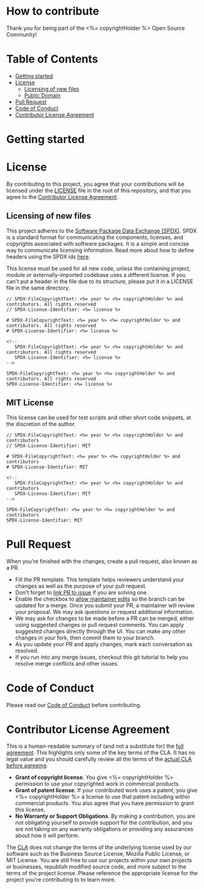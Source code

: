 # How to contribute

Thank you for being part of the <%= copyrightHolder %> Open Source Community!

# Table of Contents

- [Getting started](#getting-started)
- [License](#license)
  - [Licensing of new files](#licensing-of-new-files)
  - [Public Domain](#public-domain)
- [Pull Request](#pull-request)
- [Code of Conduct](#code-of-conduct)
- [Contributor License Agreement](#contributor-license-agreement)

# Getting started

<!-- TODO: Add technical instructions for contributors: How to install, how to test, etc. -->

# License

By contributing to this project, you agree that your contributions will be licensed under the [LICENSE](../LICENSE) file in the root of this repository, and that you agree to the [Contributor License Agreement](#contributor-license-agreement).

## Licensing of new files

This project adheres to the [Software Package Data Exchange (SPDX)](https://spdx.dev/). SPDX is a standard format for communicating the components, licenses, and copyrights associated with software packages. It is a simple and concise way to communicate licensing information. Read more about how to define headers using the SPDX ids [here](https://spdx.dev/learn/handling-license-info/).

This license must be used for all new code, unless the containing project, module or externally-imported codebase uses a different license. If you can't put a header in the file due to its structure, please put it in a LICENSE file in the same directory.

```
// SPDX-FileCopyrightText: <%= year %> <%= copyrightHolder %> and contributors. All rights reserved
// SPDX-License-Identifier: <%= license %>

# SPDX-FileCopyrightText: <%= year %> <%= copyrightHolder %> and contributors. All rights reserved
# SPDX-License-Identifier: <%= license %>

<!--
   SPDX-FileCopyrightText: <%= year %> <%= copyrightHolder %> and contributors. All rights reserved
   SPDX-License-Identifier: <%= license %>
-->

SPDX-FileCopyrightText: <%= year %> <%= copyrightHolder %> and contributors. All rights reserved
SPDX-License-Identifier: <%= license %>
```

## MIT License

This license can be used for test scripts and other short code snippets, at the discretion of the author.

```
// SPDX-FileCopyrightText: <%= year %> <%= copyrightHolder %> and contributors
// SPDX-License-Identifier: MIT

# SPDX-FileCopyrightText: <%= year %> <%= copyrightHolder %> and contributors
# SPDX-License-Identifier: MIT

<!--
   SPDX-FileCopyrightText: <%= year %> <%= copyrightHolder %> and contributors
   SPDX-License-Identifier: MIT
-->

SPDX-FileCopyrightText: <%= year %> <%= copyrightHolder %> and contributors
SPDX-License-Identifier: MIT
```

# Pull Request
When you're finished with the changes, create a pull request, also known as a PR.

* Fill the PR template. This template helps reviewers understand your changes as well as the purpose of your pull request.
* Don't forget to [link PR to issue](https://docs.github.com/en/issues/tracking-your-work-with-issues/using-issues/linking-a-pull-request-to-an-issue) if you are solving one.
* Enable the checkbox to [allow maintainer edits](https://docs.github.com/en/pull-requests/collaborating-with-pull-requests/working-with-forks/allowing-changes-to-a-pull-request-branch-created-from-a-fork) so the branch can be updated for a merge. Once you submit your PR, a maintainer will review your proposal. We may ask questions or request additional information.
* We may ask for changes to be made before a PR can be merged, either using suggested changes or pull request comments. You can apply suggested changes directly through the UI. You can make any other changes in your fork, then commit them to your branch.
* As you update your PR and apply changes, mark each conversation as resolved.
* If you run into any merge issues, checkout this git tutorial to help you resolve merge conflicts and other issues.

# Code of Conduct

Please read our [Code of Conduct](../.github/CODE_OF_CONDUCT.md) before contributing.

# Contributor License Agreement

This is a human-readable summary of (and not a substitute for) the [full agreement](./CLA.md). This highlights only some of the key terms of the CLA. It has no legal value and you should carefully review all the terms of the [actual CLA before agreeing](./CLA.md).

* __Grant of copyright license__. You give <%= copyrightHolder %> permission to use your copyrighted work in commercial products.
* __Grant of patent license__. If your contributed work uses a patent, you give <%= copyrightHolder %> a license to use that patent including within commercial products. You also agree that you have permission to grant this license.
* __No Warranty or Support Obligations__. By making a contribution, you are not obligating yourself to provide support for the contribution, and you are not taking on any warranty obligations or providing any assurances about how it will perform.

The [CLA](./CLA.md) does not change the terms of the underlying license used by our software such as the Business Source License, Mozilla Public License, or MIT License. You are still free to use our projects within your own projects or businesses, republish modified source code, and more subject to the terms of the project license. Please reference the appropriate license for the project you're contributing to to learn more.
